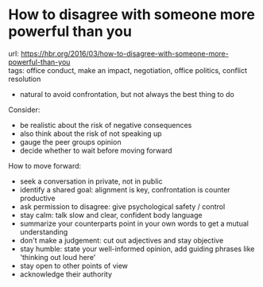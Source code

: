 # How to disagree with someone more powerful than you

url: <https://hbr.org/2016/03/how-to-disagree-with-someone-more-powerful-than-you> \
tags: office conduct, make an impact, negotiation, office politics, conflict resolution

- natural to avoid confrontation, but not always the best thing to do

Consider:

- be realistic about the risk of negative consequences
- also think about the risk of not speaking up
- gauge the peer groups opinion
- decide whether to wait before moving forward

How to move forward:

- seek a conversation in private, not in public
- identify a shared goal: alignment is key, confrontation is counter productive
- ask permission to disagree: give psychological safety / control
- stay calm: talk slow and clear, confident body language
- summarize your counterparts point in your own words to get a mutual understanding
- don't make a judgement: cut out adjectives and stay objective
- stay humble: state your well-informed opinion, add guiding phrases like 'thinking out loud here'
- stay open to other points of view
- acknowledge their authority
